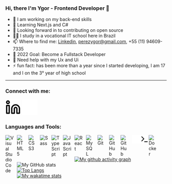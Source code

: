 ### Hi, there I'm Ygor - Frontend Developer 👋

- 🔭 I am working on my back-end skills
- 🌱 Learning Next.js and C#
- 👯 Looking forward in to contributing on open source
- 👨‍🎓 I study in a vocational IT school here in Brazil
- 📫 Where to find me: [Linkedin](https://www.linkedin.com/in/ygor-perez-de-oliveira/), perezygor@gmail.com, +55 (11) 94609-7335 
- 🎯 2022 Goal: Become a Fullstack Developer
- 🤔 Need help with my Ux and Ui
- ⚡ fun fact: has been more than a year since I started developing, I am 17 and I on the 3° year of high school
---

### Connect with me:


[![website](https://github.com/codeSTACKr/codeSTACKr/raw/master/img/linkedin-light.svg)](https://www.linkedin.com/in/ygor-perez/#gh-light-mode-only)
[![website](https://github.com/codeSTACKr/codeSTACKr/raw/master/img/linkedin-dark.svg)](https://www.linkedin.com/in/ygor-perez/#gh-dark-mode-only)
&nbsp;&nbsp;

### Languages and Tools:

<img align="left" alt="Visual Studio Code" width="26px" src="https://cdn.jsdelivr.net/gh/devicons/devicon/icons/vscode/vscode-original.svg" style="padding-right:10px;" />
<img align="left" alt="HTML5" width="26px" src="https://cdn.jsdelivr.net/gh/devicons/devicon/icons/html5/html5-original.svg" style="padding-right:10px;" />
<img align="left" alt="CSS3" width="26px" src="https://cdn.jsdelivr.net/gh/devicons/devicon/icons/css3/css3-original.svg" style="padding-right:10px;" />
<img align="left" alt="Sass" width="26px" src="https://cdn.jsdelivr.net/gh/devicons/devicon/icons/sass/sass-original.svg" style="padding-right:10px;" />
<img align="left" alt="TypeScript" width="26px" src="https://cdn.jsdelivr.net/gh/devicons/devicon/icons/typescript/typescript-original.svg" style="padding-right:10px;" />
<img align="left" alt="JavaScript" width="26px" src="https://cdn.jsdelivr.net/gh/devicons/devicon/icons/javascript/javascript-original.svg" style="padding-right:10px;" />
<img align="left" alt="React" width="26px" src="https://cdn.jsdelivr.net/gh/devicons/devicon/icons/react/react-original.svg" style="padding-right:10px;" />
<img align="left" alt="MySQL" width="26px" src="https://cdn.jsdelivr.net/gh/devicons/devicon/icons/mysql/mysql-original.svg" style="padding-right:10px;" />
<img align="left" alt="Git" width="26px" src="https://cdn.jsdelivr.net/gh/devicons/devicon/icons/git/git-original.svg" style="padding-right:10px;" />
<img align="left" alt="GitHub" width="26px" src="https://user-images.githubusercontent.com/3369400/139447912-e0f43f33-6d9f-45f8-be46-2df5bbc91289.png#gh-dark-mode-only" style="padding-right:10px;" />
<img align="left" alt="GitHub" width="26px" src="https://user-images.githubusercontent.com/3369400/139448065-39a229ba-4b06-434b-bc67-616e2ed80c8f.png#gh-light-mode-only" style="padding-right:10px;" />
<img align="left" alt="Terminal" width="26px" src="https://raw.githubusercontent.com/codeSTACKr/codeSTACKr/7704eaaa4e70d69d45a5d1fc6463cae26a605437/img/terminal-dark.svg#gh-dark-mode-only" />
<img align="left" alt="Terminal" width="26px" src="https://raw.githubusercontent.com/codeSTACKr/codeSTACKr/7704eaaa4e70d69d45a5d1fc6463cae26a605437/img/terminal-light.svg#gh-light-mode-only" />
<img align="left" alt="Docker" width="26px" src="https://cdn-icons-png.flaticon.com/512/919/919853.png" />

<br><br>
<!--START_SECTION:activity-->
[![My github activity graph](https://activity-graph.herokuapp.com/graph?username=YgorPerez&theme=react-dark&custom_title=Ygor%20Perez%27s%20Github%20Activity)](https://github.com/ashutosh00710/github-readme-activity-graph)
<br>
![My GitHub stats](https://github-readme-stats.vercel.app/api?username=YgorPerez&count_private=true&hide=prs&show_icons=true&theme=algolia&custom_title=Ygor%20Perez%27s%20Github%20Stats&bg_color=90,1d2B64,f8Cdda&border_radius=20)
<br>
[![Top Langs](https://github-readme-stats.vercel.app/api/top-langs/?username=YgorPerez&layout=compact&theme=algolia&bg_color=90,1d2B64,f8Cdda&border_radius=20)](https://github.com/anuraghazra/github-readme-stats)
<br>
[![My wakatime stats](https://github-readme-stats.vercel.app/api/wakatime?username=ygorperez&hide=other&layout=compact&custom_title=Time%20Spent%20This%20Week&theme=algolia&bg_color=0,1d2B64,f8Cdda&border_radius=20)](https://github.com/anuraghazra/github-readme-stats)

<!--[![Readme Card dashbo](https://github-readme-stats.vercel.app/api/pin/?username=YgorPerez&repo=dashboard-app&theme=algolia&bg_color=45,1d2B64,f8Cdda&border_radius=20)](https://github.com/anuraghazra/github-readme-stats)-->
